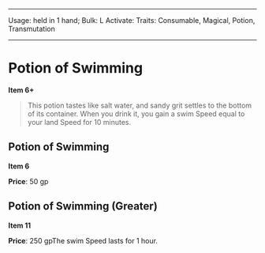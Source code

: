 
---
Usage: held in 1 hand;
Bulk: L
Activate: 
Traits: Consumable, Magical, Potion, Transmutation

---

# Potion of Swimming

**Item 6+**

> This potion tastes like salt water, and sandy grit settles to the bottom of its container. When you drink it, you gain a swim Speed equal to your land Speed for 10 minutes.

## Potion of Swimming

**Item 6**

**Price**: 50 gp

## Potion of Swimming (Greater)

**Item 11**

**Price**: 250 gpThe swim Speed lasts for 1 hour.
